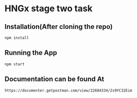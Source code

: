 # HNGx stage two task

## Installation(After cloning the repo)
```
npm install
```
## Running the App
```
npm start
```

## Documentation can be found At
```
https://documenter.getpostman.com/view/22684334/2s9YC32Eim
```